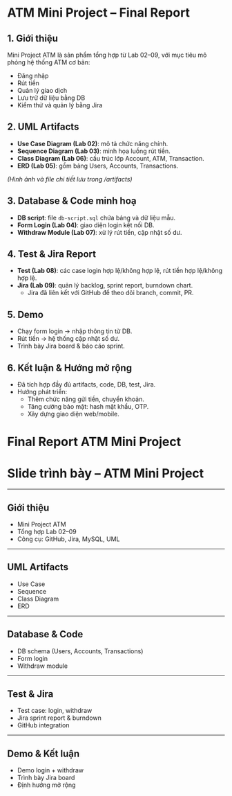# ATM Mini Project – Final Report

## 1. Giới thiệu
Mini Project ATM là sản phẩm tổng hợp từ Lab 02–09, với mục tiêu mô phỏng hệ thống ATM cơ bản:
- Đăng nhập
- Rút tiền
- Quản lý giao dịch
- Lưu trữ dữ liệu bằng DB
- Kiểm thử và quản lý bằng Jira

## 2. UML Artifacts
- **Use Case Diagram (Lab 02)**: mô tả chức năng chính.
- **Sequence Diagram (Lab 03)**: minh họa luồng rút tiền.
- **Class Diagram (Lab 06)**: cấu trúc lớp Account, ATM, Transaction.
- **ERD (Lab 05)**: gồm bảng Users, Accounts, Transactions.

_(Hình ảnh và file chi tiết lưu trong /artifacts)_

## 3. Database & Code minh hoạ
- **DB script**: file `db-script.sql` chứa bảng và dữ liệu mẫu.
- **Form Login (Lab 04)**: giao diện login kết nối DB.
- **Withdraw Module (Lab 07)**: xử lý rút tiền, cập nhật số dư.

## 4. Test & Jira Report
- **Test (Lab 08)**: các case login hợp lệ/không hợp lệ, rút tiền hợp lệ/không hợp lệ.
- **Jira (Lab 09)**: quản lý backlog, sprint report, burndown chart.
  - Jira đã liên kết với GitHub để theo dõi branch, commit, PR.

## 5. Demo
- Chạy form login → nhập thông tin từ DB.
- Rút tiền → hệ thống cập nhật số dư.
- Trình bày Jira board & báo cáo sprint.

## 6. Kết luận & Hướng mở rộng
- Đã tích hợp đầy đủ artifacts, code, DB, test, Jira.
- Hướng phát triển:
  - Thêm chức năng gửi tiền, chuyển khoản.
  - Tăng cường bảo mật: hash mật khẩu, OTP.
  - Xây dựng giao diện web/mobile.
# Final Report ATM Mini Project
# Slide trình bày – ATM Mini Project

---

## Giới thiệu
- Mini Project ATM
- Tổng hợp Lab 02–09
- Công cụ: GitHub, Jira, MySQL, UML

---

## UML Artifacts
- Use Case
- Sequence
- Class Diagram
- ERD

---

## Database & Code
- DB schema (Users, Accounts, Transactions)
- Form login
- Withdraw module

---

## Test & Jira
- Test case: login, withdraw
- Jira sprint report & burndown
- GitHub integration

---

## Demo & Kết luận
- Demo login + withdraw
- Trình bày Jira board
- Định hướng mở rộng
